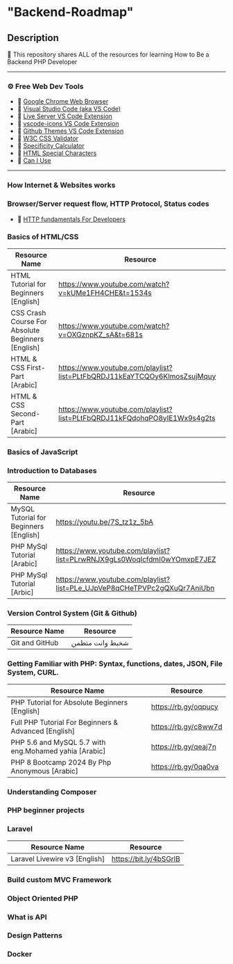 # "Backend-Roadmap"

## Description

🚀 This repository shares ALL of the resources for learning How to Be a Backend PHP Developer

---

### ⚙ Free Web Dev Tools

- 🔗 [Google Chrome Web Browser](https://google.com/chrome/)
- 🔗 [Visual Studio Code (aka VS Code)](https://code.visualstudio.com/)
- 🔗 [Live Server VS Code Extension](https://marketplace.visualstudio.com/items?itemName=ritwickdey.LiveServer)
- 🔗 [vscode-icons VS Code Extension](https://marketplace.visualstudio.com/items?itemName=vscode-icons-team.vscode-icons)
- 🔗 [Github Themes VS Code Extension](https://marketplace.visualstudio.com/items?itemName=GitHub.github-vscode-theme)
- 🔗 [W3C CSS Validator](https://jigsaw.w3.org/css-validator/)
- 🔗 [Specificity Calculator](https://specificity.keegan.st/)
- 🔗 [HTML Special Characters](https://unicode-table.com)
- 🔗 [Can I Use](https://caniuse.com/)

---

### How Internet & Websites works

### Browser/Server request flow, HTTP Protocol, Status codes

- 🔗 [HTTP fundamentals For Developers](https://www.youtube.com/playlist?list=PLrwRNJX9gLs1Wj72mMEjGrc1wheja1txl)

### Basics of HTML/CSS

| Resource Name                                     | Resource                                                                 |
| ------------------------------------------------- | ------------------------------------------------------------------------ |
| HTML Tutorial for Beginners [English]             | https://www.youtube.com/watch?v=kUMe1FH4CHE&t=1534s                      |
| CSS Crash Course For Absolute Beginners [English] | https://www.youtube.com/watch?v=OXGznpKZ_sA&t=681s                       |
| HTML & CSS First-Part [Arabic]                    | https://www.youtube.com/playlist?list=PLtFbQRDJ11kEaYTCQOy6KlmosZsujMquy |
| HTML & CSS Second-Part [Arabic]                   | https://www.youtube.com/playlist?list=PLtFbQRDJ11kFQdohqPO8yIE1Wx9s4g2ts |

### Basics of JavaScript

### Introduction to Databases

| Resource Name                          | Resource                                                                 |
| -------------------------------------- | ------------------------------------------------------------------------ |
| MySQL Tutorial for Beginners [English] | https://youtu.be/7S_tz1z_5bA                                             |
| PHP MySql Tutorial [Arabic]            | https://www.youtube.com/playlist?list=PLrwRNJX9gLs0WoqIcfdmI0wYOmxpE7JEZ |
| PHP MySql Tutorial [Arbic]             | https://www.youtube.com/playlist?list=PLe_UJpVeP8qCHeTPVPc2gQXuQr7AniUbn |

### Version Control System (Git & Github)

| Resource Name                          | Resource                                                                        |
| -------------------------------------- | ------------------------------------------------------------------------------- |
| Git and GitHub | شخبط وانت متطمن          | [https://youtu.be/7S_tz1z_5bA   ](https://www.youtube.com/watch?v=Q6G-J54vgKc)  |


### Getting Familiar with PHP: Syntax, functions, dates, JSON, File System, CURL.

| Resource Name                                         | Resource             |
| ----------------------------------------------------- | -------------------- |
| PHP Tutorial for Absolute Beginners [English]         | https://rb.gy/oqpucy |
| Full PHP Tutorial For Beginners & Advanced [English]  | https://rb.gy/c8ww7d |
| PHP 5.6 and MySQL 5.7 with eng.Mohamed yahia [Arabic] | https://rb.gy/qeaj7n |
| PHP 8 Bootcamp 2024 By Php Anonymous [Arabic]         | https://rb.gy/0qa0va |

### Understanding Composer

### PHP beginner projects
### Laravel

| Resource Name                                       | Resource               |
| --------------------------------------------------- | ---------------------- |
| Laravel Livewire v3 [English]                       | https://bit.ly/4bSGrlB |

### Build custom MVC Framework

### Object Oriented PHP

### What is API

### Design Patterns


### Docker
